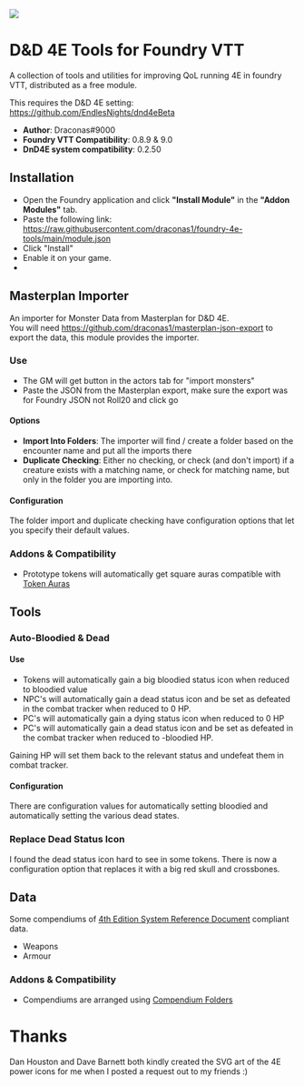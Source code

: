 ![](https://img.shields.io/badge/Foundry-v0.8.9-informational)
# D&D 4E Tools for Foundry VTT
A collection of tools and utilities for improving QoL running 4E in foundry VTT, distributed as a free module.

This requires the D&D 4E setting: https://github.com/EndlesNights/dnd4eBeta

* **Author**: Draconas#9000
* **Foundry VTT Compatibility**: 0.8.9 & 9.0
* **DnD4E system compatibility**: 0.2.50

## Installation
* Open the Foundry application and click **"Install Module"** in the **"Addon Modules"** tab.
* Paste the following link: https://raw.githubusercontent.com/draconas1/foundry-4e-tools/main/module.json
* Click "Install"
* Enable it on your game.
* 

## Masterplan Importer
An importer for Monster Data from Masterplan for D&D 4E.  
You will need https://github.com/draconas1/masterplan-json-export to export the data, this module provides the importer.

### Use
* The GM will get button in the actors tab for "import monsters"
* Paste the JSON from the Masterplan export, make sure the export was for Foundry JSON not Roll20 and click go

#### Options
* **Import Into Folders**: The importer will find / create a folder based on the encounter name and put all the imports there
* **Duplicate Checking**: Either no checking, or check (and don't import) if a creature exists with a matching name, or check for matching name, but only in the folder you are importing into.

#### Configuration
The folder import and duplicate checking have configuration options that let you specify their default values.  

### Addons & Compatibility
* Prototype tokens will automatically get square auras compatible with [Token Auras](https://foundryvtt.com/packages/token-auras)

## Tools
### Auto-Bloodied & Dead 

#### Use
* Tokens will automatically gain a big bloodied status icon when reduced to bloodied value
* NPC's will automatically gain a dead status icon and be set as defeated in the combat tracker when reduced to 0 HP.
* PC's will automatically gain a dying status icon when reduced to 0 HP
* PC's will automatically gain a dead status icon and be set as defeated in the combat tracker when reduced to -bloodied HP.

Gaining HP will set them back to the relevant status and undefeat them in combat tracker.

#### Configuration
There are configuration values for automatically setting bloodied and automatically setting the various dead states.

### Replace Dead Status Icon
I found the dead status icon hard to see in some tokens.  There is now a configuration option that replaces it with a big red skull and crossbones.

## Data
Some compendiums of [4th Edition System Reference Document](http://weirdzine.com/wp-content/uploads/2015/07/4E_SRD-1.pdf) compliant data.
* Weapons
* Armour

### Addons & Compatibility
* Compendiums are arranged using [Compendium Folders](https://foundryvtt.com/packages/compendium-folders)

# Thanks
Dan Houston and Dave Barnett both kindly created the SVG art of the 4E power icons for me when I posted a request out to my friends :)